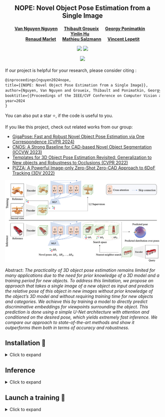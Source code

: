 <div align="center">
<h2>
NOPE: Novel Object Pose Estimation from a Single Image
<p></p>
</h2>

<h4>
<a href="https://nv-nguyen.github.io/" target="_blank"><nobr>Van Nguyen Nguyen</nobr></a> &emsp;
<a href="http://imagine.enpc.fr/~groueixt/" target="_blank"><nobr>Thibault Groueix</nobr></a> &emsp;
<a href="https://github.com/ponimatkin/" target="_blank"><nobr>Georgy Ponimatkin</nobr></a> &emsp;
<a href="https://yinlinhu.github.io/" target="_blank"><nobr>Yinlin Hu</nobr></a> &emsp; <br>
<a href="https://imagine.enpc.fr/~marletr/" target="_blank"><nobr>Renaud Marlet</nobr></a> &emsp;
<a href="https://people.epfl.ch/mathieu.salzmann" target="_blank"><nobr>Mathieu Salzmann</nobr></a> &emsp;
<a href="https://vincentlepetit.github.io/" target="_blank"><nobr>Vincent Lepetit</nobr></a>

<p></p>

<a href="https://nv-nguyen.github.io/nope/"><img 
src="https://img.shields.io/badge/-Webpage-blue.svg?colorA=333&logo=html5" height=22em></a>
<a href="https://arxiv.org/abs/2303.13612"><img 
src="https://img.shields.io/badge/-Paper-blue.svg?colorA=333&logo=arxiv" height=22em></a>
<p></p>

<p align="center">
  <img src=./media/result.gif width="60%"/>
</p>

</h3>
</div>

If our project is helpful for your research, please consider citing : 
```latex
@inproceedings{nguyen2024nope,
title={{NOPE: Novel Object Pose Estimation from a Single Image}},
author={Nguyen, Van Nguyen and Groueix, Thibault and Ponimatkin, Georgy and Hu, Yinlin and Marlet, Renaud and Salzmann, Mathieu and Lepetit, Vincent},
booktitle={{Proceedings of the IEEE/CVF Conference on Computer Vision and Pattern Recognition}}
year=2024
}
```
You can also put a star :star:, if the code is useful to you.

If you like this project, check out related works from our group:
- [GigaPose: Fast and Robust Novel Object Pose Estimation via One Correspondence (CVPR 2024)](https://github.com/nv-nguyen/gigaPose) 
- [CNOS: A Strong Baseline for CAD-based Novel Object Segmentation (ICCVW 2023)](https://github.com/nv-nguyen/cnos) 
- [Templates for 3D Object Pose Estimation Revisited: Generalization to New objects and Robustness to Occlusions (CVPR 2022)](https://github.com/nv-nguyen/template-pose) 
- [PIZZA: A Powerful Image-only Zero-Shot Zero-CAD Approach to 6DoF Tracking (3DV 2022)](https://github.com/nv-nguyen/pizza)


![Teaser image](./media/framework.png)

Abstract: *The practicality of 3D object pose estimation remains limited for many applications due to the need for prior knowledge of a 3D model and a training period for new objects. To address this limitation, we propose an approach that takes a single image of a new object as input and predicts the relative pose of this object in new images without prior knowledge of the object’s 3D model and without requiring training time for new objects and categories. We achieve this by training a model to directly predict discriminative embeddings for viewpoints surrounding the object. This prediction is done using a simple U-Net architecture with attention and conditioned on the desired pose, which yields extremely fast inference. We compare our approach to state-of-the-art methods and show it outperforms them both in terms of accuracy and robustness.*


## Installation :construction_worker:

<details><summary>Click to expand</summary>

### 1. Create conda environment
```
conda env create -f environment.yml
conda activate nope
```
### 2. Datasets
By default, all the datasets and experiments are saved at $ROOT_DIR as defined in [this user's config](https://github.com/nv-nguyen/nope/blob/main/configs/user/default.yaml). 


We provide both pre-rendered datasets and scripts to render the datasets from scratch:

#### Option 1: Download pre-rendered datasets from [our HuggingFace hub](https://huggingface.co/datasets/nv-nguyen/nope):
```
# Download all the datasets:
python -m src.scripts.download_preprocessed_shapenet
```

#### Option 2: Render the datasets from scratch:
```
# Download ShapeNet models:
python -m src.scripts.download_shapenet

# Generate poses:
python -m src.scripts.generate_poses_shapenet

# Render images and templates:
python -m src.scripts.render_images_shapenet
python -m src.scripts.render_template_seen_shapenet
python -m src.scripts.render_template_unseen_shapenet
```
Here is the structure of $ROOT_DIR after downloading:
```
├── $ROOT_DIR
    ├── datasets/ 
      ├── shapenet/ 
        ├── test/ 
        ├── templates/
        ├── models/ # only for option 2
    ├── pretrained/ 
```
</details>

##  Inference

<details><summary>Click to expand</summary>

```
python test_shapeNet.py
```

</details>

##  Launch a training :rocket:

<details><summary>Click to expand</summary>

```
python train_shapeNet.py
```

</details>

